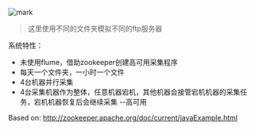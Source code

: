 ![mark](http://ovi2a27q9.bkt.clouddn.com/blog/171219/93A1H0HcDg.png?imageslim)
> 这里使用不同的文件夹模拟不同的ftp服务器

系统特性：
* 未使用flume，借助zookeeper创建高可用采集程序
* 每天一个文件夹，一小时一个文件
* 4台机器并行采集
* 4台采集机器作为整体，任意机器宕机，其他机器会接管宕机机器的采集任务，宕机机器恢复后会继续采集 --高可用

Based on: http://zookeeper.apache.org/doc/current/javaExample.html
